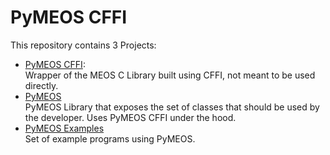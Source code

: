 # PyMEOS CFFI

This repository contains 3 Projects:
- [PyMEOS CFFI](./pymeos_cffi):  
  Wrapper of the MEOS C Library built using CFFI, not meant to be used directly.
- [PyMEOS](./pymeos)  
  PyMEOS Library that exposes the set of classes that should be used by the developer. Uses PyMEOS CFFI under the hood.
- [PyMEOS Examples](./pymeos_examples)  
  Set of example programs using PyMEOS.
